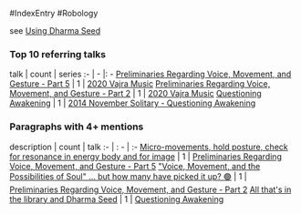 #IndexEntry #Robology

see <a data-href="Using Dharma Seed" href="Using+Dharma+Seed" class="internal-link" target="_blank" rel="noopener">Using Dharma Seed</a>

### Top 10 referring talks
talk | count | series
:- | - |: -
<a data-href="Preliminaries Regarding Voice, Movement, and Gesture - Part 5" href="Preliminaries+Regarding+Voice%2C+Movement%2C+and+Gesture+-+Part+5" class="internal-link" target="_blank" rel="noopener">Preliminaries Regarding Voice, Movement, and Gesture - Part 5</a> | 1 | <a data-href="2020 Vajra Music" href="2020+Vajra+Music" class="internal-link" target="_blank" rel="noopener">2020 Vajra Music</a>
<a data-href="Preliminaries Regarding Voice, Movement, and Gesture - Part 2" href="Preliminaries+Regarding+Voice%2C+Movement%2C+and+Gesture+-+Part+2" class="internal-link" target="_blank" rel="noopener">Preliminaries Regarding Voice, Movement, and Gesture - Part 2</a> | 1 | <a data-href="2020 Vajra Music" href="2020+Vajra+Music" class="internal-link" target="_blank" rel="noopener">2020 Vajra Music</a>
<a data-href="Questioning Awakening" href="Questioning+Awakening" class="internal-link" target="_blank" rel="noopener">Questioning Awakening</a> | 1 | <a data-href="2014 November Solitary - Questioning Awakening" href="2014+November+Solitary+-+Questioning+Awakening" class="internal-link" target="_blank" rel="noopener">2014 November Solitary - Questioning Awakening</a>

### Paragraphs with 4+ mentions
description | count | talk
:- | : - | :-
<a aria-label-position="top" aria-label="Preliminaries Regarding Voice, Movement, and Gesture - Part 5 > Micro-movements hold posture check for resonance in energy body and for image" data-href="Preliminaries Regarding Voice, Movement, and Gesture - Part 5#Micro-movements hold posture check for resonance in energy body and for image" href="Preliminaries+Regarding+Voice%2C+Movement%2C+and+Gesture+-+Part+5#Micro-movements+hold+posture+check+for+resonance+in+energy+body+and+for+image" class="internal-link" target="_blank" rel="noopener">Micro-movements, hold posture, check for resonance in energy body and for image</a> | 1 | <a data-href="Preliminaries Regarding Voice, Movement, and Gesture - Part 5" href="Preliminaries+Regarding+Voice%2C+Movement%2C+and+Gesture+-+Part+5" class="internal-link" target="_blank" rel="noopener">Preliminaries Regarding Voice, Movement, and Gesture - Part 5</a>
<a aria-label-position="top" aria-label="Preliminaries Regarding Voice, Movement, and Gesture - Part 2 > Voice Movement and the Possibilities of Soul but how many have picked it up 🟢" data-href="Preliminaries Regarding Voice, Movement, and Gesture - Part 2#Voice Movement and the Possibilities of Soul but how many have picked it up 🟢" href="Preliminaries+Regarding+Voice%2C+Movement%2C+and+Gesture+-+Part+2#%22Voice+Movement+and+the+Possibilities+of+Soul%22+but+how+many+have+picked+it+up+%F0%9F%9F%A2" class="internal-link" target="_blank" rel="noopener">&quot;Voice, Movement, and the Possibilities of Soul&quot; ... but how many have picked it up? 🟢</a> | 1 | <a data-href="Preliminaries Regarding Voice, Movement, and Gesture - Part 2" href="Preliminaries+Regarding+Voice%2C+Movement%2C+and+Gesture+-+Part+2" class="internal-link" target="_blank" rel="noopener">Preliminaries Regarding Voice, Movement, and Gesture - Part 2</a>
<a aria-label-position="top" aria-label="Questioning Awakening > All thats in the library and Dharma Seed" data-href="Questioning Awakening#All that's in the library and Dharma Seed" href="Questioning+Awakening#All+that%27s+in+the+library+and+Dharma+Seed" class="internal-link" target="_blank" rel="noopener">All that&#x27;s in the library and Dharma Seed</a> | 1 | <a data-href="Questioning Awakening" href="Questioning+Awakening" class="internal-link" target="_blank" rel="noopener">Questioning Awakening</a>

